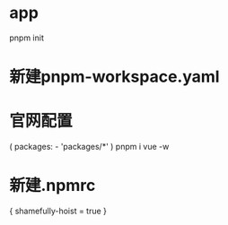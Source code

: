 # app
pnpm init
# 新建pnpm-workspace.yaml
# 官网配置
(
    packages:
        - 'packages/*'
)
pnpm i vue -w
# 新建.npmrc
{
    shamefully-hoist = true
}